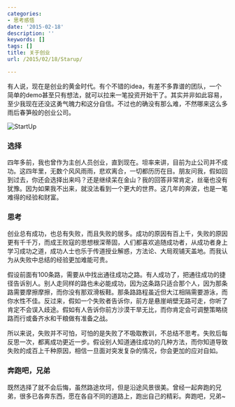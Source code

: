 ```yaml
---
categories:
- 思考感悟
date: '2015-02-18'
description: ''
keywords: []
tags: []
title: 关于创业
url: /2015/02/18/Starup/

---
```



有人说，现在是创业的黄金时代。有个不错的idea，有差不多靠谱的团队，一个简单的demo甚至只有想法，就可以拉来一笔投资开始干了。其实并非如此容易，至少我现在还没这勇气魄力和这分自信。不过也的确没有那么难，不然哪来这么多雨后春笋般的创业公司。

<!--more-->

![StartUp](https://mmbiz.qlogo.cn/mmbiz/otHvoL6neeKUkJZFHHIHgsGuOzSibFPld1Cv5FElsPFXe5yKZYICq3kCPTaTEjYRticdhA9ke7aiajem0lHyiatWhQ/0)

### 选择

四年多前，我也曾作为主创人员创业，直到现在。坦率来讲，目前为止公司并不成功。这四年里，无数个风风雨雨，悲欢离合，一切都历历在目。朋友问我，假如回到过去，你还会选择出来吗？还是继续呆在金山？我的回答非常肯定，丝毫也没有犹豫。因为如果我不出来，就没法看到一个更大的世界。这几年的奔波，也是一笔难得的经验和财富。

### 思考

创业总有成功，也总有失败，而且失败的居多。成功的原因有百上千，失败的原因更有千千万，而成王败寇的思想根深蒂固，人们都喜欢追随成功者，从成功者身上学习成功之道，成功人士也乐于传道授业解惑，方法论、大局观铺天盖地。而我认为从失败中总结的经验更加难能可贵。

假设前面有100条路，需要从中找出通往成功之路。有人成功了，把通往成功的捷径告诉别人。别人走同样的路也未必能成功，因为这条路只适合那个人，因为那条路需要摩擦摩擦，而你没有那双滑板鞋。那条路路程虽近但大江相隔需要游泳，而你水性不佳。反过来，假如一个失败者告诉你，前方是悬崖峭壁无路可走，你听了肯定不会误入歧途。假如有人告诉你前方沙漠干旱无比，而你肯定会可调整策略绕路而行或备齐水和干粮做有准备之战。

所以来说，失败并不可怕，可怕的是失败了不吸取教训，不总结不思考。失败后每反思一次，都离成功更近一步。假设别人知道通往成功的几种方法，而你知道导致失败的成百上千种原因，相信一旦面对突发复杂的情况，你会更加的应对自如。

### 奔跑吧，兄弟

既然选择了就不会后悔，虽然路途坎坷，但是沿途风景很美。曾经一起奔跑的兄弟，很多已各奔东西，愿在各自不同的道路上，跑出自己的精彩。奔跑吧，兄弟~